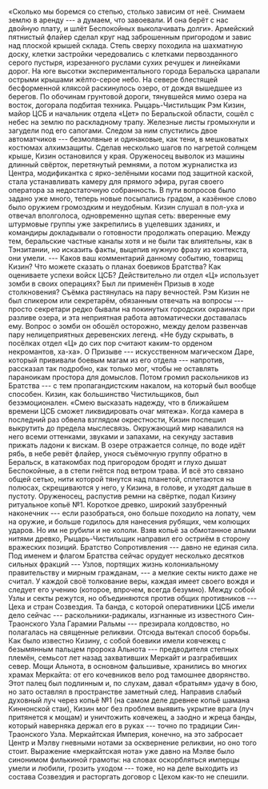 «Сколько мы боремся со степью, столько зависим от неё. Снимаем землю в аренду --- а думаем, что завоевали. И она берёт с нас двойную плату, и шлёт Беспокойных выколачивать долги».
Армейский пятнистый флайер сделал круг над заброшенным пригородом и завис над плоской крышей склада. Степь сверху походила на шахматную доску, клетки застройки чередовались с клетками первозданного серого пустыря, изрезанного руслами сухих речушек и линейками дорог. На юге высотки экспериментального города Беральска царапали острыми крышами жёлто-серое небо. На севере блестящей бесформенной кляксой раскинулось озеро, от дождя вышедшее из берегов. По обочинам грунтовой дороги, тянувшейся мимо озера на восток, догорала подбитая техника.
Рыцарь-Чистильщик Рэм Кизин, майор ЦСБ и начальник отдела «Цет» по Беральской области, сошёл с небес на землю по раскладному трапу. Железные листы громыхнули и загудели под его сапогами. Следом за ним спустились двое автоматчиков --- безмолвные и одинаковые, как тени, в мешковатых костюмах алхимзащиты. Сделав несколько шагов по нагретой солнцем крыше, Кизин остановился у края.
Оруженосец выволок из машины длинный свёрток, перетянутый ремнями, а потом журналистка из Центра, модификантка с ярко-зелёными косами под защитной каской, стала устанавливать камеру для прямого эфира, ругая своего оператора за недостаточную собранность.
В пути вопросов было задано уже много, теперь новые посыпались градом, а казённое слово было оружием громоздким и неудобным. Кизин слушал в пол-уха и отвечал вполголоса, одновременно щупая сеть: вверенные ему штурмовые группы уже закрепились в уцелевших зданиях, и командиры докладывали о готовности продолжать операцию. Между тем, беральские частные каналы хотя и не были так влиятельны, как в Тэнзитании, но исказить факты, выцепив нужную фразу из контекста, они умели.
--- Каков ваш комментарий данному событию, товарищ Кизин? Что можете сказать о планах боевиков Братства? Как оцениваете успехи войск ЦСБ? Действительно ли отдел «Ц» использует зомби в своих операциях? Был ли применён Призыв в ходе столкновения?
Съёмка растянулась на пару вечностей. Рэм Кизин не был спикером или секретарём, обязанным отвечать на вопросы --- просто секретари редко бывали на покинутых городских окраинах при разливе озера, и эта неприятная работа автоматически доставалась ему. Вопрос о зомби он обошёл осторожно, между делом развенчав пару нелицеприятных деревенских легенд. «Не буду скрывать, в посёлках отдел «Ц» до сих пор считают каким-то орденом некромантов, ха-ха». О Призыве --- искусственном магическом Даре, который прививали боевым магам из его отдела --- напротив, рассказал так подробно, как только мог, чтобы не оставлять параноикам простора для домыслов. Потом громил раскольников из Братства --- с тем пропагандистским накалом, на который был вообще способен. Кизин, как большинство Чистильщиков, был безэмоционален. «Смею высказать надежду, что в ближайшем времени ЦСБ сможет ликвидировать очаг мятежа».
Когда камера в последний раз обвела взглядом окрестности, Кизин поспешил выкрутить до предела мыслесвязь. Окружающий мир навалился на него всеми оттенками, звуками и запахами, на секунду заставив прижать ладони к вискам. В озере отражается солнце, по воде идёт рябь, в небе ревёт флайер, унося съёмочную группу обратно в Беральск, в катакомбах под пригородом бродят и глухо дышат Беспокойные, а в степи гнётся под ветром трава. И всё это связано общей сетью, нити которой тянутся над планетой, сплетаются на полюсах, скрещиваются у него, у Кизина, в голове, и уходят дальше в пустоту.
Оруженосец, распустив ремни на свёртке, подал Кизину ритуальное копьё №1. Короткое древко, широкий зазубренный наконечник --- если разобраться, оно больше походило на лопату, чем на оружие, и больше годилось для нанесения рубящих, чем колющих ударов. Но им не рубили и не кололи. Взяв копьё за обмотанное алыми нитями древко, Рыцарь-Чистильщик направил его остриём в сторону вражеских позиций.
Братство Сопротивления --- давно не единая сила. Под именем и флагом Братства сейчас орудует несколько десятков сильных фракций --- Узлов, портящих жизнь колониальному правительству и мирным гражданам, --- а мелкие секты никто даже не считал. У каждой своё толкование веры, каждая имеет своего вождя и следует его учению (которое, впрочем, всегда безумно). Между собой Узлы и секты режутся, но объединяются против общих противников --- Цеха и стран Созвездия.
Та банда, с которой оперативники ЦСБ имели дело сейчас --- раскольники-радикалы, изгнанные из известного Син-Траонского Узла Гарамии Ральмы --- презирала колдовство, но полагалась на священные реликвии. Отсюда вытекал способ борьбы. Как было известно Кизину, с собой боевики имели ковчежец с безымянным пальцем пророка Альнота --- предводителя степных племён, семьсот лет назад захвативших Меркайт и разграбивших север. Мощи Альнота, в основном фальшивые, хранились во многих храмах Меркайта: от его кочевников вело род тамошнее дворянство. Этот палец был подлинным и, по слухам, давал «братьям» удачу в бою, но зато оставлял в пространстве заметный след. Направив слабый духовный луч через копьё №1 (на самом деле древнее копьё шамана Киннонской стаи), Кизин мог без проблем выявить укрытие врага (луч притянется к мощам) и уничтожить ковчежец, а заодно и жреца банды, который наверняка держал его в руках --- точно по традиции Син-Траонского Узла.
Меркайтская Империя, конечно, на это забросает Центр и Мэлву гневными нотами за осквернение реликвии, но оно того стоит. Выражение «меркайтская нота» уже давно на Мэлве было синонимом филькиной грамоты: на словах оскорбляться имперцы умели и любили, грозить уходом --- тоже, но на деле выходить из состава Созвездия и расторгать договор с Цехом как-то не спешили.
